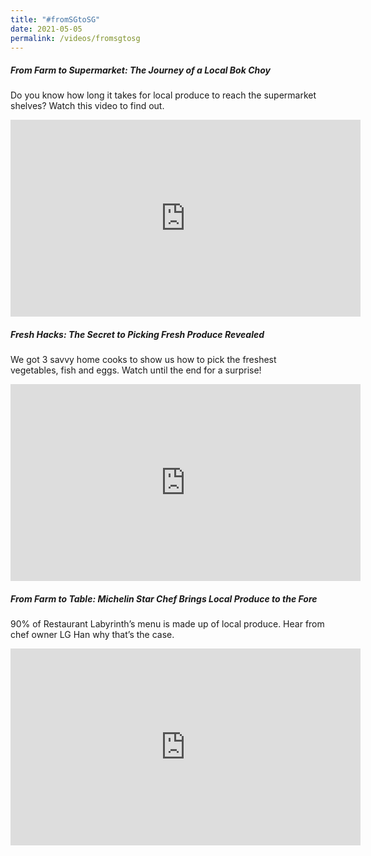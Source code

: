 ```yaml
---
title: "#fromSGtoSG"
date: 2021-05-05
permalink: /videos/fromsgtosg
---
```

##### From Farm to Supermarket: The Journey of a Local Bok Choy

Do you know how long it takes for local produce to reach the supermarket shelves? Watch this video to find out. 

<iframe width="560" height="315" src="https://www.youtube.com/embed/Q3z1-dypOfU" title="YouTube video player" frameborder="0" allow="accelerometer; autoplay; clipboard-write; encrypted-media; gyroscope; picture-in-picture" allowfullscreen></iframe>

##### Fresh Hacks: The Secret to Picking Fresh Produce Revealed
We got 3 savvy home cooks to show us how to pick the freshest vegetables, fish and eggs. Watch until the end for a surprise! 

<iframe width="560" height="315" src="https://www.youtube.com/embed/oFlwpfl9VvA" title="YouTube video player" frameborder="0" allow="accelerometer; autoplay; clipboard-write; encrypted-media; gyroscope; picture-in-picture" allowfullscreen></iframe>

##### From Farm to Table: Michelin Star Chef Brings Local Produce to the Fore

90% of Restaurant Labyrinth’s menu is made up of local produce. Hear from chef owner LG Han why that’s the case.

<iframe width="560" height="315" src="https://www.youtube.com/embed/zQMveIaWlUw" title="YouTube video player" frameborder="0" allow="accelerometer; autoplay; clipboard-write; encrypted-media; gyroscope; picture-in-picture" allowfullscreen></iframe>